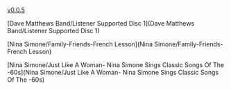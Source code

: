 [v0.0.5](https://github.com/littleflute/m26/edit/master/README.md)

[Dave Matthews Band/Listener Supported Disc 1](Dave Matthews Band/Listener Supported Disc 1)

[Nina Simone/Family-Friends-French Lesson](Nina Simone/Family-Friends-French Lesson)

[Nina Simone/Just Like A Woman- Nina Simone Sings Classic Songs Of The -60s](Nina Simone/Just Like A Woman- Nina Simone Sings Classic Songs Of The -60s)
